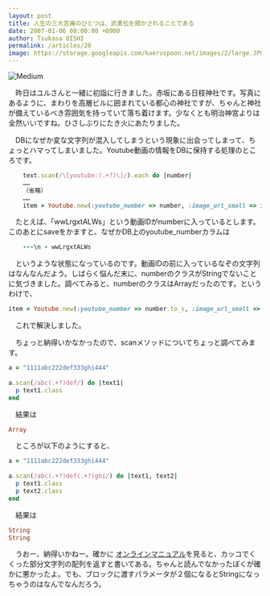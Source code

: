 ```yaml
---
layout: post
title: 人生の三大苦痛のひとつは、武勇伝を聞かされることである
date: 2007-01-06 00:00:00 +0900
author: Tsukasa OISHI
permalink: /articles/20
image: https://storage.googleapis.com/kaeruspoon.net/images/2/large.JPG?1300870931
---
```



![Medium](https://storage.googleapis.com/kaeruspoon.net/images/2/medium.JPG?1300870931)  

　昨日はユルさんと一緒に初詣に行きました。赤坂にある日枝神社です。写真にあるように、まわりを高層ビルに囲まれている都心の神社ですが、ちゃんと神社が備えているべき雰囲気を持っていて落ち着けます。少なくとも明治神宮よりは全然いいですね。ひさしぶりにたき火にあたりました。  

　DBになぜか変な文字列が混入してしまうという現象に出会ってしまって、ちょっとハマってしまいました。Youtube動画の情報をDBに保持する処理のところです。  

```ruby  
    text.scan(/\[youtube:(.+?)\]/).each do |number|  
    ……  
    （省略）  
    ……  
    item = Youtube.new(:youtube_number => number, :image_url_small => image_url)  
```  

　たとえば、「wwLrgxtALWs」という動画IDがnumberに入っているとします。このあとにsaveをかますと、なぜかDB上のyoutube\_numberカラムは  

```ruby  
    ---\n - wwLrgxtALWs  
```  

　というような状態になっているのです。動画IDの前に入っているなぞの文字列はなんなんだよう。しばらく悩んだ末に、numberのクラスがStringでないことに気づきました。調べてみると、numberのクラスはArrayだったのです。というわけで、  

```ruby  
item = Youtube.new(:youtube_number => number.to_s, :image_url_small => image_url)  
```  

　これで解決しました。  

　ちょっと納得いかなかったので、scanメソッドについてちょっと調べてみます。  

```ruby  
a = "1111abc222def333ghi444"  
 
a.scan(/abc(.+?)def/) do |text1|  
  p text1.class  
end  
```  

　結果は  

```ruby  
Array  
```  

　ところが以下のようにすると、  

```ruby  
a = "1111abc222def333ghi444"  
 
a.scan(/abc(.+?)def(.+?)ghi/) do |text1, text2|  
  p text1.class  
  p text2.class  
end  
```  

　結果は  

```ruby  
String  
String  
```  

　うおー、納得いかねー。確かに [オンラインマニュアル](http://www.ruby-lang.org/ja/man/?cmd=view;name=String#scan)を見ると、カッコでくくった部分文字列の配列を返すと書いてある。ちゃんと読んでなかったぼくが確かに悪かったよ。でも、ブロックに渡すパラメータが２個になるとStringになっちゃうのはなんでなんだろう。  

